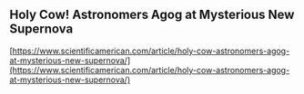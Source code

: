 ## Holy Cow! Astronomers Agog at Mysterious New Supernova
  
  [https://www.scientificamerican.com/article/holy-cow-astronomers-agog-at-mysterious-new-supernova/](https://www.scientificamerican.com/article/holy-cow-astronomers-agog-at-mysterious-new-supernova/)